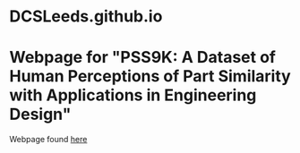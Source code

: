 # DCSLeeds.github.io

# Webpage for "PSS9K: A Dataset of Human Perceptions of Part Similarity with Applications in Engineering Design"

Webpage found [here](https://DCSLeeds.github.io)
